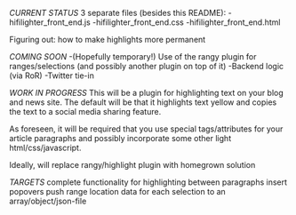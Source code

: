 *CURRENT STATUS*
3 separate files (besides this README):
-hifilighter_front_end.js
-hifilighter_front_end.css
-hifilighter_front_end.html

Figuring out: how to make highlights more permanent

*COMING SOON*
-(Hopefully temporary!) Use of the rangy plugin for ranges/selections (and possibly another plugin on top of it)
-Backend logic (via RoR)
-Twitter tie-in

*WORK IN PROGRESS*
This will be a plugin for highlighting text on your blog and news site. The default will be that it highlights text yellow and copies the text to a social media sharing feature.

As foreseen, it will be required that you use special tags/attributes for your article paragraphs and possibly incorporate some other light html/css/javascript.

Ideally, will replace rangy/highlight plugin with homegrown solution

*TARGETS*
complete functionality for highlighting between paragraphs
insert popovers
push range location data for each selection to an array/object/json-file